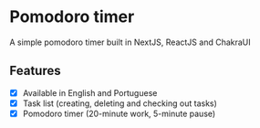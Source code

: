 # Pomodoro timer

A simple pomodoro timer built in NextJS, ReactJS and ChakraUI

## Features

- [x] Available in English and Portuguese
- [x] Task list (creating, deleting and checking out tasks)
- [x] Pomodoro timer (20-minute work, 5-minute pause)